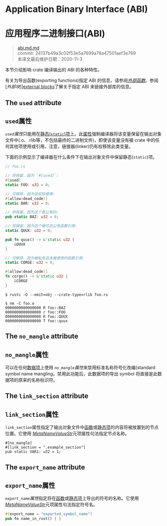 # Application Binary Interface (ABI)
# 应用程序二进制接口(ABI)

>[abi.md.md](https://github.com/rust-lang/reference/blob/master/src/abi.md)\
>commit:  24137b49a3c02f53e5a7699a78a47501aef3e769 \
>本译文最后维护日期：2020-11-3

本节介绍影响 crate 编译输出的 ABI 的各种特性。

有关为导出函数(exporting functions)指定 ABI 的信息，请参阅[*外部函数*][extern functions]。参阅[*外部块*]][external blocks]了解关于指定 ABI 来链接外部库的信息。

## The `used` attribute
## `used`属性

*`used`属性*只能用在[静态(`static`)项][`static` items]上。此[属性][attribute]强制编译器将该变量保留在输出对象文件中(.o、.rlib等，不包括最终的二进制文件)，即使该变量没有被 crate 中的任何其他项使用或引用。注意，链接器(linker)仍有权移除此类变量。

下面的示例显示了编译器在什么条件下在输出对象文件中保留静态(`static`)项。

``` rust
// foo.rs

// 将保留，因为 `#[used]`:
#[used]
static FOO: u32 = 0;

// 可移除，因为没实际使用:
#[allow(dead_code)]
static BAR: u32 = 0;

// 将保留，因为这个是公有的:
pub static BAZ: u32 = 0;

// 将保留，因为这个被可达公有函数引用:
static QUUX: u32 = 0;

pub fn quux() -> &'static u32 {
    &QUUX
}

// 可移除，因为被私有且未被使用的函数引用:
static CORGE: u32 = 0;

#[allow(dead_code)]
fn corge() -> &'static u32 {
    &CORGE
}
```

``` console
$ rustc -O --emit=obj --crate-type=rlib foo.rs

$ nm -C foo.o
0000000000000000 R foo::BAZ
0000000000000000 r foo::FOO
0000000000000000 R foo::QUUX
0000000000000000 T foo::quux
```

## The `no_mangle` attribute
## `no_mangle`属性

可以在任何[数据项][item]上使用 *`no_mangle`属性*来禁用标准名称符号化改编(standard symbol name mangling。禁用此功能后，此数据项的导出 symbol 将直接是此数据项的原来的名称标识符。

## The `link_section` attribute
## `link_section`属性

`link_section`属性指定了输出对象文件中[函数][function]或[静态项][static]的内容将被放置到的节点位置。它使用 [_MetaNameValueStr_]元项属性句法指定节点名称。

<!-- no_run: don't link. The format of the section name is platform-specific. -->
```rust,no_run
#[no_mangle]
#[link_section = ".example_section"]
pub static VAR1: u32 = 1;
```

## The `export_name` attribute
## `export_name`属性

*`export_name`属性*指定将在[函数][function]或[静态项][static]上导出的符号的名称。它使用 [_MetaNameValueStr_]元项属性句法指定符号名。

```rust
#[export_name = "exported_symbol_name"]
pub fn name_in_rust() { }
```

[_MetaNameValueStr_]: attributes.md#meta-item-attribute-syntax
[`static` items]: items/static-items.md
[attribute]: attributes.md
[extern functions]: items/functions.md#extern-function-qualifier
[external blocks]: items/external-blocks.md
[function]: items/functions.md
[item]: items.md
[static]: items/static-items.md

<!-- 2020-11-7-->
<!-- checked -->
